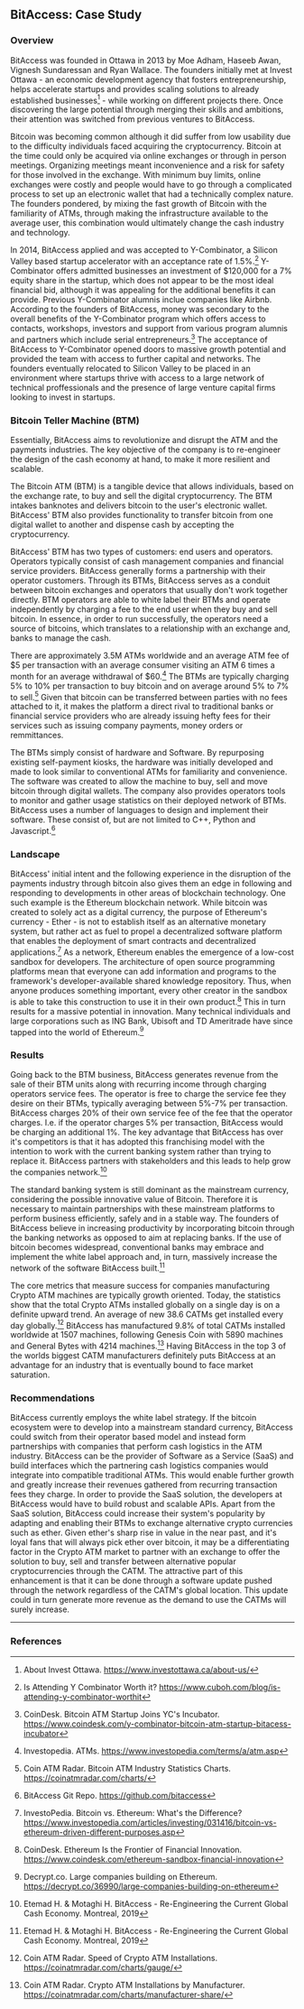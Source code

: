 ## BitAccess: Case Study

### Overview

BitAccess was founded in Ottawa in 2013 by Moe Adham, Haseeb Awan, Vignesh Sundaressan and Ryan Wallace. The founders initially met at Invest Ottawa - an economic development agency that fosters entrepreneurship, helps accelerate startups and provides scaling solutions to already established businesses[^1] - while working on different projects there. Once discovering the large potential through merging their skills and ambitions, their attention was switched from previous ventures to BitAccess. 

Bitcoin was becoming common although it did suffer from low usability due to the difficulty individuals faced acquiring the cryptocurrency. Bitcoin at the time could only be acquired via online exchanges or through in person meetings. Organizing meetings meant inconvenience and a risk for safety for those involved in the exchange. With minimum buy limits, online exchanges were costly and people would have to go through a complicated process to set up an electronic wallet that had a technically complex nature. The founders pondered, by mixing the fast growth of Bitcoin with the familiarity of ATMs, through making the infrastructure available to the average user, this combination would ultimately change the cash industry and technology.

In 2014, BitAccess applied and was accepted to Y-Combinator, a Silicon Valley based startup accelerator with an acceptance rate of 1.5%.[^2] Y-Combinator offers admitted businesses an investment of $120,000 for a 7% equity share in the startup, which does not appear to be the most ideal financial bid, although it was appealing for the additional benefits it can provide. Previous Y-Combinator alumnis inclue companies like Airbnb. According to the founders of BitAccess, money was secondary to the overall benefits of the Y-Combinator program which offers access to contacts, workshops, investors and support from various program alumnis and partners which include serial entrepreneurs.[^3] The acceptance of BitAccess to Y-Combinator opened doors to massive growth potential and provided the team with access to further capital and networks. The founders eventually relocated to Silicon Valley to be placed in an environment where startups thrive with access to a large network of technical proffessionals and the presence of large venture capital firms looking to invest in startups.


### Bitcoin Teller Machine (BTM)

Essentially, BitAccess aims to revolutionize and disrupt the ATM and the payments industries. The key objective of the company is to re-engineer the design of the cash economy at hand, to make it more resilient and scalable.

The Bitcoin ATM (BTM) is a tangible device that allows individuals, based on the exchange rate, to buy and sell the digital cryptocurrency. The BTM intakes banknotes and delivers bitcoin to the user's electronic wallet. BitAccess' BTM also provides functionality to transfer bitcoin from one digital wallet to another and dispense cash by accepting the cryptocurrency.

BitAccess' BTM has two types of customers: end users and operators. Operators typically consist of cash management companies and financial service providers. BitAccess generally forms a partnership with their operator customers. Through its BTMs, BitAccess serves as a conduit between bitcoin exchanges and operators that usually don't work together directly. BTM operators are able to white label their BTMs and operate independently by charging a fee to the end user when they buy and sell bitcoin. In essence, in order to run successfully, the operators need a source of bitcoins, which translates to a relationship with an exchange and, banks to manage the cash.

There are approximately 3.5M ATMs worldwide and an average ATM fee of \$5 per transaction with an average consumer visiting an ATM 6 times a month for an average withdrawal of $60.[^4] The BTMs are typically charging 5% to 10% per transaction to buy bitcoin and on average around 5% to 7% to sell.[^5] Given that bitcoin can be transferred between parties with no fees attached to it, it makes the platform a direct rival to traditional banks or financial service providers who are already issuing hefty fees for their services such as issuing company payments, money orders or remmittances. 

The BTMs simply consist of hardware and Software. By repurposing existing self-payment kiosks, the hardware was initially developed and made to look similar to conventional ATMs for familiarity and convenience. The software was created to allow the machine to buy, sell and move bitcoin through digital wallets. The company also provides operators tools to monitor and gather usage statistics on their deployed network of BTMs. BitAccess uses a number of languages to design and implement their software. These consist of, but are not limited to C++, Python and Javascript.[^6]


### Landscape

BitAccess' initial intent and the following experience in the disruption of the payments industry through bitcoin also gives them an edge in following and responding to developments in other areas of blockchain technology. One such example is the Ethereum blockchain network. While bitcoin was created to solely act as a digital currency, the purpose of Ethereum's currency - Ether - is not to establish itself as an alternative monetary system, but rather act as fuel to propel a decentralized software platform that enables the deployment of smart contracts and decentralized applications.[^7] As a network, Ethereum enables the emergence of a low-cost sandbox for developers. The architecture of open source programming platforms mean that everyone can add information and programs to the framework's developer-available shared knowledge repository. Thus, when anyone produces something important, every other creator in the sandbox is able to take this construction to use it in their own product.[^8] This in turn results for a massive potential in innovation. Many technical individuals and large corporations such as ING Bank, Ubisoft and TD Ameritrade have since tapped into the world of Ethereum.[^9]


### Results

Going back to the BTM business, BitAccess generates revenue from the sale of their BTM units along with recurring income through charging operators service fees. The operator is free to charge the service fee they desire on their BTMs, typically averaging between 5%-7% per transaction. BitAccess charges 20% of their own service fee of the fee that the operator charges. I.e. if the operator charges 5% per transaction, BitAccess would be charging an additional 1%. The key advantage that BitAccess has over it's competitors is that it has adopted this franchising model with the intention to work with the current banking system rather than trying to replace it. BitAccess partners with stakeholders and this leads to help grow the companies network.[^10] 

The standard banking system is still dominant as the mainstream currency, considering the possible innovative value of Bitcoin. Therefore it is necessary to maintain partnerships with these mainstream platforms to perform business efficiently, safely and in a stable way. The founders of BitAccess believe in increasing productivity by incorporating bitcoin through the banking networks as opposed to aim at replacing banks. If the use of bitcoin becomes widespread, conventional banks may embrace and implement the white label approach and, in turn, massively increase the network of the software BitAccess built.[^10]

The core metrics that measure success for companies manufacturing Crypto ATM machines are typically growth oriented. Today, the statistics show that the total Crypto ATMs installed globally on a single day is on a definite upward trend. An average of new 38.6 CATMs get installed every day globally.[^11] BitAccess has manufactured 9.8% of total CATMs installed worldwide at 1507 machines, following Genesis Coin with 5890 machines and General Bytes with 4214 machines.[^12] 
Having BitAccess in the top 3 of the worlds biggest CATM manufacturers definitely puts BitAccess at an advantage for an industry that is eventually bound to face market saturation.  


### Recommendations

BitAccess currently employs the white label strategy. If the bitcoin ecosystem were to develop into a mainstream standard currency, BitAccess could switch from their operator based model and instead form partnerships with companies that perform cash logistics in the ATM industry. BitAccess can be the provider of Software as a Service (SaaS) and build interfaces which the partnering cash logistics companies would integrate into compatible traditional ATMs. This would enable further growth and greatly increase their revenues gathered from recurring transaction fees they charge. In order to provide the SaaS solution, the developers at BitAccess would have to build robust and scalable APIs. Apart from the SaaS solution, BitAccess could increase their system's popularity by adapting and enabling their BTMs to exchange alternative crypto currencies such as ether. Given ether's sharp rise in value in the near past, and it's loyal fans that will always pick ether over bitcoin, it may be a differentiating factor in the Crypto ATM market to partner with an exchange to offer the solution to buy, sell and transfer between alternative popular cryptocurrencies through the CATM. The attractive part of this enhancement is that it can be done through a software update pushed through the network regardless of the CATM's global location. This update could in turn generate more revenue as the demand to use the CATMs will surely increase.


- - - 
### References

[^1]: About Invest Ottawa. https://www.investottawa.ca/about-us/

[^2]: Is Attending Y Combinator Worth it? https://www.cuboh.com/blog/is-attending-y-combinator-worthit

[^3]: CoinDesk. Bitcoin ATM Startup Joins YC's Incubator. https://www.coindesk.com/y-combinator-bitcoin-atm-startup-bitacess-incubator

[^4]: Investopedia. ATMs. https://www.investopedia.com/terms/a/atm.asp

[^5]: Coin ATM Radar. Bitcoin ATM Industry Statistics Charts. https://coinatmradar.com/charts/

[^6]: BitAccess Git Repo. https://github.com/bitaccess

[^7]: InvestoPedia. Bitcoin vs. Ethereum: What's the Difference? https://www.investopedia.com/articles/investing/031416/bitcoin-vs-ethereum-driven-different-purposes.asp

[^8]: CoinDesk. Ethereum Is the Frontier of Financial Innovation. https://www.coindesk.com/ethereum-sandbox-financial-innovation

[^9]: Decrypt.co. Large companies building on Ethereum. https://decrypt.co/36990/large-companies-building-on-ethereum

[^10]: Etemad H. & Motaghi H. BitAccess - Re-Engineering the Current Global Cash Economy. Montreal, 2019

[^11]: Coin ATM Radar. Speed of Crypto ATM Installations. https://coinatmradar.com/charts/gauge/

[^12]: Coin ATM Radar. Crypto ATM Installations by Manufacturer. https://coinatmradar.com/charts/manufacturer-share/